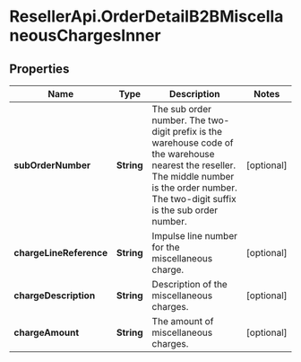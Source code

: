 # ResellerApi.OrderDetailB2BMiscellaneousChargesInner

## Properties

Name | Type | Description | Notes
------------ | ------------- | ------------- | -------------
**subOrderNumber** | **String** | The sub order number. The two-digit prefix is the warehouse code of the warehouse nearest the reseller. The middle number is the order number. The two-digit suffix is the sub order number. | [optional] 
**chargeLineReference** | **String** | Impulse line number for the miscellaneous charge. | [optional] 
**chargeDescription** | **String** | Description of the miscellaneous charges. | [optional] 
**chargeAmount** | **String** | The amount of miscellaneous charges. | [optional] 


